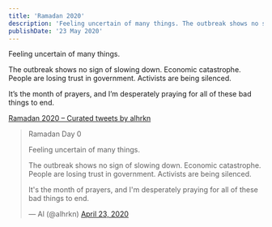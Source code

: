 ```yaml
---
title: 'Ramadan 2020'
description: 'Feeling uncertain of many things. The outbreak shows no sign of slowing down. Economic catastrophe. People are losing trust in government. Activists are being silenced. It’s the month of prayers, and I’m desperately praying for all of these bad things to end.'
publishDate: '23 May 2020'
---
```


Feeling uncertain of many things.

The outbreak shows no sign of slowing down. Economic catastrophe. People are losing trust in government. Activists are being silenced.

It’s the month of prayers, and I’m desperately praying for all of these bad things to end.

[Ramadan 2020 – Curated tweets by alhrkn](https://twitter.com/alhrkn/timelines/1264227014417870849?ref_src=twsrc%5Etfw)

> Ramadan Day 0
> 
> Feeling uncertain of many things.
> 
> The outbreak shows no sign of slowing down. Economic catastrophe. People are losing trust in government. Activists are being silenced.
> 
> It's the month of prayers, and I'm desperately praying for all of these bad things to end.
> 
> — Al (@alhrkn) [April 23, 2020](https://twitter.com/alhrkn/status/1253455616082718720?ref_src=twsrc%5Etfw)
